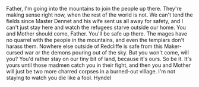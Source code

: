 Father,
I'm going into the mountains to join the people up there. They're making sense right now, when the rest of the world is not. We can't tend the fields since Master Dennet and his wife sent us all away for safety, and I can't just stay here and watch the refugees starve outside our home.
You and Mother should come, Father. You'll be safe up there. The mages have no quarrel with the people in the mountains, and even the templars don't harass them. Nowhere else outside of Redcliffe is safe from this Maker-cursed war or the demons pouring out of the sky.
But you won't come, will you? You'd rather stay on our tiny bit of land, because it's ours. So be it. It's yours until those madmen catch you in their fight, and then you and Mother will just be two more charred corpses in a burned-out village.
I'm not staying to watch you die like a fool.
Hyndel